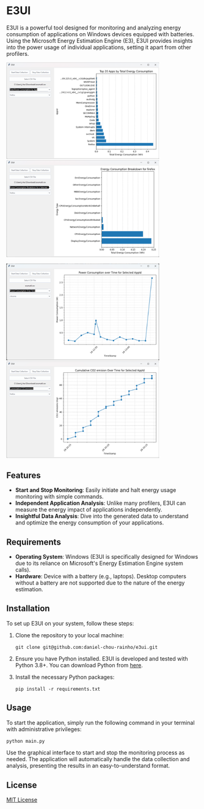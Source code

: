 # E3UI

E3UI is a powerful tool designed for monitoring and analyzing energy consumption of applications on Windows devices equipped with batteries. Using the Microsoft Energy Estimation Engine (E3), E3UI provides insights into the power usage of individual applications, setting it apart from other profilers.

<p float="left">
  <img src="media/total.png" width="400" />
  <img src="media/breakdown.png" width="400" /> 
</p>
<p float="left">
  <img src="media/power.png" width="400" />
  <img src="media/carbon.png" width="400" />
</p>

## Features

- **Start and Stop Monitoring**: Easily initiate and halt energy usage monitoring with simple commands.
- **Independent Application Analysis**: Unlike many profilers, E3UI can measure the energy impact of applications independently.
- **Insightful Data Analysis**: Dive into the generated data to understand and optimize the energy consumption of your applications.

## Requirements

- **Operating System**: Windows (E3UI is specifically designed for Windows due to its reliance on Microsoft's Energy Estimation Engine system calls).
- **Hardware**: Device with a battery (e.g., laptops). Desktop computers without a battery are not supported due to the nature of the energy estimation.

## Installation

To set up E3UI on your system, follow these steps:

1. Clone the repository to your local machine:
   ```
   git clone git@github.com:daniel-chou-rainho/e3ui.git
   ```
2. Ensure you have Python installed. E3UI is developed and tested with Python 3.8+. You can download Python from [here](https://www.python.org/downloads/).

3. Install the necessary Python packages:
   ```
   pip install -r requirements.txt
   ```

## Usage

To start the application, simply run the following command in your terminal with administrative privileges:

```python
python main.py
```

Use the graphical interface to start and stop the monitoring process as needed. The application will automatically handle the data collection and analysis, presenting the results in an easy-to-understand format.

## License

[MIT License](LICENSE)
